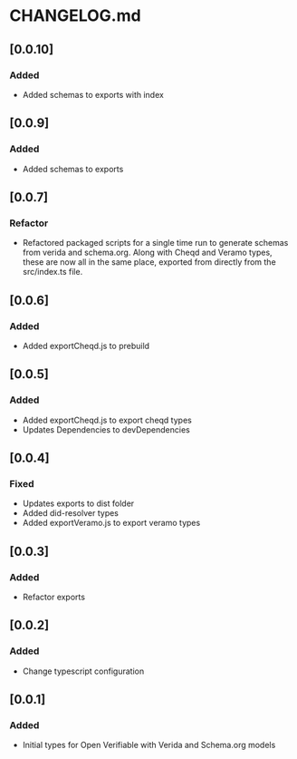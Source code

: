 # CHANGELOG.md

## [0.0.10]
### Added
- Added schemas to exports with index

## [0.0.9]
### Added
- Added schemas to exports

## [0.0.7]
### Refactor
- Refactored packaged scripts for a single time run to generate schemas from verida and schema.org. Along with Cheqd and Veramo types, these are now all in the same place, exported from directly from the src/index.ts file.

## [0.0.6]
### Added
- Added exportCheqd.js to prebuild

## [0.0.5]
### Added
- Added exportCheqd.js to export cheqd types
- Updates Dependencies to devDependencies

## [0.0.4]
### Fixed
- Updates exports to dist folder
- Added did-resolver types
- Added exportVeramo.js to export veramo types

## [0.0.3]
### Added
- Refactor exports


## [0.0.2]
### Added
- Change typescript configuration


## [0.0.1]
### Added
- Initial types for Open Verifiable with Verida and Schema.org models
